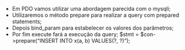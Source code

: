 * Em PDO vamos utilizar uma abordagem parecida com o mysqli;
* Utilizaremos o método prepare para realizar a query com prepared statements;
* Depois bind_param para estabelecer os valores dos parâmetros;
* Por fim execute fará a execução da query; $stmt = $con->prepare(“INSERT INTO x(a, b) VALUES(?, ?)”);